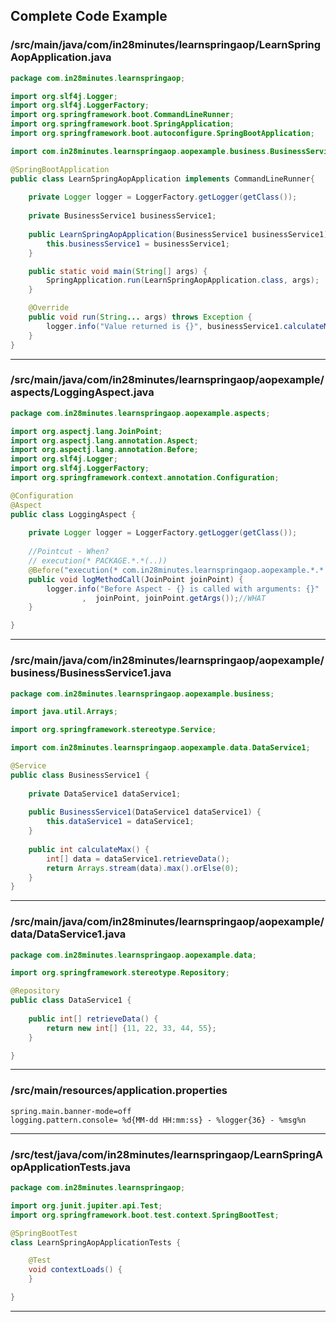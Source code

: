 <!---
Current Directory : /Users/ranga/Ranga/git/00.courses/master-spring-and-spring-boot/11-spring-aop
-->

## Complete Code Example


### /src/main/java/com/in28minutes/learnspringaop/LearnSpringAopApplication.java

```java
package com.in28minutes.learnspringaop;

import org.slf4j.Logger;
import org.slf4j.LoggerFactory;
import org.springframework.boot.CommandLineRunner;
import org.springframework.boot.SpringApplication;
import org.springframework.boot.autoconfigure.SpringBootApplication;

import com.in28minutes.learnspringaop.aopexample.business.BusinessService1;

@SpringBootApplication
public class LearnSpringAopApplication implements CommandLineRunner{
	
	private Logger logger = LoggerFactory.getLogger(getClass());
	
	private BusinessService1 businessService1;
	
	public LearnSpringAopApplication(BusinessService1 businessService1) {
		this.businessService1 = businessService1;
	}

	public static void main(String[] args) {
		SpringApplication.run(LearnSpringAopApplication.class, args);
	}

	@Override
	public void run(String... args) throws Exception {
		logger.info("Value returned is {}", businessService1.calculateMax());
	}
}
```
---

### /src/main/java/com/in28minutes/learnspringaop/aopexample/aspects/LoggingAspect.java

```java
package com.in28minutes.learnspringaop.aopexample.aspects;

import org.aspectj.lang.JoinPoint;
import org.aspectj.lang.annotation.Aspect;
import org.aspectj.lang.annotation.Before;
import org.slf4j.Logger;
import org.slf4j.LoggerFactory;
import org.springframework.context.annotation.Configuration;

@Configuration
@Aspect
public class LoggingAspect {
	
	private Logger logger = LoggerFactory.getLogger(getClass());
	
	//Pointcut - When?
	// execution(* PACKAGE.*.*(..))
	@Before("execution(* com.in28minutes.learnspringaop.aopexample.*.*.*(..))")//WHEN
	public void logMethodCall(JoinPoint joinPoint) {
		logger.info("Before Aspect - {} is called with arguments: {}"
				,  joinPoint, joinPoint.getArgs());//WHAT
	}

}
```
---

### /src/main/java/com/in28minutes/learnspringaop/aopexample/business/BusinessService1.java

```java
package com.in28minutes.learnspringaop.aopexample.business;

import java.util.Arrays;

import org.springframework.stereotype.Service;

import com.in28minutes.learnspringaop.aopexample.data.DataService1;

@Service
public class BusinessService1 {
	
	private DataService1 dataService1;
	
	public BusinessService1(DataService1 dataService1) {
		this.dataService1 = dataService1;
	}
	
	public int calculateMax() {
		int[] data = dataService1.retrieveData();
		return Arrays.stream(data).max().orElse(0);
	}
}
```
---

### /src/main/java/com/in28minutes/learnspringaop/aopexample/data/DataService1.java

```java
package com.in28minutes.learnspringaop.aopexample.data;

import org.springframework.stereotype.Repository;

@Repository
public class DataService1 {
	
	public int[] retrieveData() {
		return new int[] {11, 22, 33, 44, 55};
	}

}
```
---

### /src/main/resources/application.properties

```properties
spring.main.banner-mode=off
logging.pattern.console= %d{MM-dd HH:mm:ss} - %logger{36} - %msg%n
```
---

### /src/test/java/com/in28minutes/learnspringaop/LearnSpringAopApplicationTests.java

```java
package com.in28minutes.learnspringaop;

import org.junit.jupiter.api.Test;
import org.springframework.boot.test.context.SpringBootTest;

@SpringBootTest
class LearnSpringAopApplicationTests {

	@Test
	void contextLoads() {
	}

}
```
---
